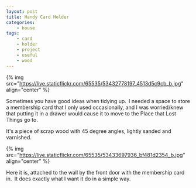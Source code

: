 ```yaml
---
layout: post
title: Handy Card Holder
categories:
    - house
tags:
    - card
    - holder
    - project
    - useful
    - wood
---
```








{% img src="https://live.staticflickr.com/65535/53432778197_4513d5c9cb_b.jpg"    align="center" %}


Sometimes you have good ideas when tidying up. I needed a space to store a membership card that I only used occasionally, and I was worried/knew that putting it in a drawer would cause it to move to the Place that Lost Things go to.




It's a piece of scrap wood with 45 degree angles, lightly sanded and varnished.




{% img src="https://live.staticflickr.com/65535/53433697936_bf481d2354_b.jpg"    align="center" %}


Here it is, attached to the wall by the front door with the membership card in. It does exactly what I want it do in a simple way.








